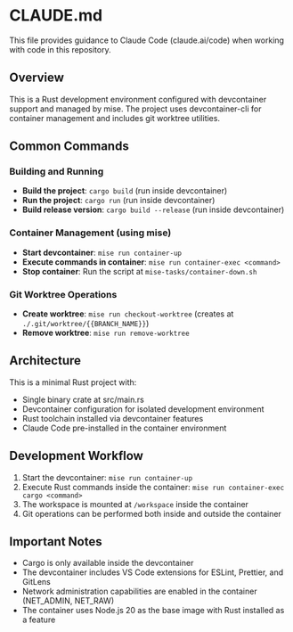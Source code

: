 # CLAUDE.md

This file provides guidance to Claude Code (claude.ai/code) when working with code in this repository.

## Overview

This is a Rust development environment configured with devcontainer support and managed by mise. The project uses devcontainer-cli for container management and includes git worktree utilities.

## Common Commands

### Building and Running
- **Build the project**: `cargo build` (run inside devcontainer)
- **Run the project**: `cargo run` (run inside devcontainer)
- **Build release version**: `cargo build --release` (run inside devcontainer)

### Container Management (using mise)
- **Start devcontainer**: `mise run container-up`
- **Execute commands in container**: `mise run container-exec <command>`
- **Stop container**: Run the script at `mise-tasks/container-down.sh`

### Git Worktree Operations
- **Create worktree**: `mise run checkout-worktree` (creates at `./.git/worktree/{{BRANCH_NAME}}`)
- **Remove worktree**: `mise run remove-worktree`

## Architecture

This is a minimal Rust project with:
- Single binary crate at src/main.rs
- Devcontainer configuration for isolated development environment
- Rust toolchain installed via devcontainer features
- Claude Code pre-installed in the container environment

## Development Workflow

1. Start the devcontainer: `mise run container-up`
2. Execute Rust commands inside the container: `mise run container-exec cargo <command>`
3. The workspace is mounted at `/workspace` inside the container
4. Git operations can be performed both inside and outside the container

## Important Notes

- Cargo is only available inside the devcontainer
- The devcontainer includes VS Code extensions for ESLint, Prettier, and GitLens
- Network administration capabilities are enabled in the container (NET_ADMIN, NET_RAW)
- The container uses Node.js 20 as the base image with Rust installed as a feature